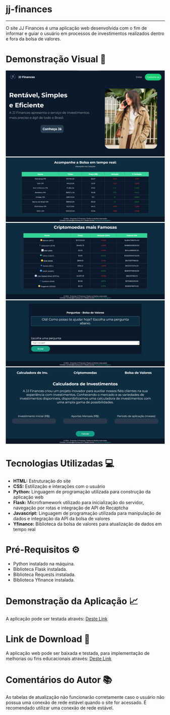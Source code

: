 # jj-finances
---
O site JJ Finances é uma aplicação web desenvolvida com o fim de informar e guiar o usuário em processos de investimentos realizados dentro e fora da bolsa de valores.

# Demonstração Visual 🔎
![foto1](static/assets/pagini.png)
![foto2](static/assets/bolsa.png)
![foto3](static/assets/cripto.png)
![foto4](static/assets/chat.png)
![foto5](static/assets/calculadora.png)

# Tecnologias Utilizadas 💻
- **HTML:** Estruturação do site
- **CSS:** Estilização e interações com o usuário
- **Python:** Linguagem de programação utilizada para construção da aplicação web
- **Flask:** Microframework utilizado para inicialização do servidor, navegação por rotas e integração de API de Recaptcha
- **Javascript:** Linguagem de programação utilizada para manipulação de dados e integração da API da bolsa de valores
- **Yfinance:** Biblioteca da bolsa de valores para atualização de dados em tempo real

# Pré-Requisitos ⚙
- Python instalado na máquina.
- Biblioteca Flask instalada.
- Biblioteca Requests instalada.
- Biblioteca Yfinance instalada.

# Demonstração da Aplicação 📈
A aplicação pode ser testada através: [Deste Link](https://jj-finances.onrender.com)

# Link de Download 💾
A aplicação web pode ser baixada e testada, para implementação de melhorias ou fins educacionais através: [Deste Link](https://downgit.github.io/#/home?url=http://github.com/carlossant77/jj-finances)

# Comentários do Autor 📚
As tabelas de atualização não funcionarão corretamente caso o usuário não possua uma conexão de rede estável quando o site for acessado. É recomendado utilizar uma conexão de rede estável.
